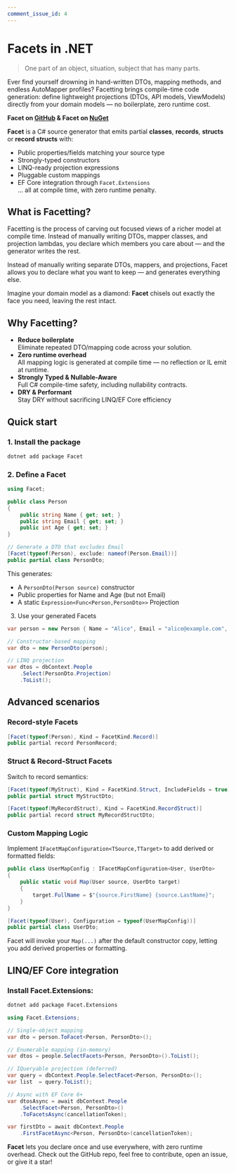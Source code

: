 ```yaml
---
comment_issue_id: 4
---
```


# Facets in .NET

> One part of an object, situation, subject that has many parts.

Ever find yourself drowning in hand-written DTOs, mapping methods, and endless AutoMapper profiles? Facetting brings compile-time code generation: define lightweight projections (DTOs, API models, ViewModels) directly from your domain models — no boilerplate, zero runtime cost.

**Facet on [GitHub](https://github.com/Tim-Maes/Facet) & Facet on [NuGet](https://www.nuget.org/packages/Facet)**

**Facet** is a C# source generator that emits partial **classes**, **records**, **structs** or **record structs** with:

- Public properties/fields matching your source type  
- Strongly-typed constructors  
- LINQ-ready projection expressions  
- Pluggable custom mappings  
- EF Core integration through `Facet.Extensions`  
… all at compile time, with zero runtime penalty.

## What is Facetting?

Facetting is the process of carving out focused views of a richer model at compile time. Instead of manually writing DTOs, mapper classes, and projection lambdas, you declare which members you care about — and the generator writes the rest.

Instead of manually writing separate DTOs, mappers, and projections, Facet allows you to declare what you want to keep — and generates everything else.

Imagine your domain model as a diamond: **Facet** chisels out exactly the face you need, leaving the rest intact.

## Why Facetting?

- **Reduce boilerplate**  
  Eliminate repeated DTO/mapping code across your solution.  
- **Zero runtime overhead**  
  All mapping logic is generated at compile time — no reflection or IL emit at runtime.  
- **Strongly Typed & Nullable-Aware**  
  Full C# compile-time safety, including nullability contracts.  
- **DRY & Performant**  
  Stay DRY without sacrificing LINQ/EF Core efficiency  

## Quick start

### 1. Install the package

```bash
dotnet add package Facet
```

### 2. Define a Facet

```csharp
using Facet;

public class Person
{
    public string Name { get; set; }
    public string Email { get; set; }
    public int Age { get; set; }
}

// Generate a DTO that excludes Email
[Facet(typeof(Person), exclude: nameof(Person.Email))]
public partial class PersonDto;
```

This generates:

- A `PersonDto(Person source)` constructor
- Public properties for Name and Age (but not Email)
- A static `Expression<Func<Person,PersonDto>>` Projection

3. Use your generated Facets

```csharp
var person = new Person { Name = "Alice", Email = "alice@example.com", Age = 30 };

// Constructor-based mapping
var dto = new PersonDto(person);

// LINQ projection
var dtos = dbContext.People
    .Select(PersonDto.Projection)
    .ToList();
```

## Advanced scenarios

### Record-style Facets

```csharp
[Facet(typeof(Person), Kind = FacetKind.Record)]
public partial record PersonRecord;
```

### Struct & Record-Struct Facets

Switch to record semantics:

```csharp
[Facet(typeof(MyStruct), Kind = FacetKind.Struct, IncludeFields = true)]
public partial struct MyStructDto;

[Facet(typeof(MyRecordStruct), Kind = FacetKind.RecordStruct)]
public partial record struct MyRecordStructDto;
```

### Custom Mapping Logic

Implement `IFacetMapConfiguration<TSource,TTarget>` to add derived or formatted fields:

```csharp
public class UserMapConfig : IFacetMapConfiguration<User, UserDto>
{
    public static void Map(User source, UserDto target)
    {
        target.FullName = $"{source.FirstName} {source.LastName}";
    }
}

[Facet(typeof(User), Configuration = typeof(UserMapConfig))]
public partial class UserDto;
```

Facet will invoke your `Map(...)` after the default constructor copy, letting you add derived properties or formatting.

## LINQ/EF Core integration

### Install Facet.Extensions:

```bash
dotnet add package Facet.Extensions
```

```csharp
using Facet.Extensions;

// Single-object mapping
var dto = person.ToFacet<Person, PersonDto>();

// Enumerable mapping (in-memory)
var dtos = people.SelectFacets<Person, PersonDto>().ToList();

// IQueryable projection (deferred)
var query = dbContext.People.SelectFacet<Person, PersonDto>();
var list  = query.ToList();

// Async with EF Core 6+
var dtosAsync = await dbContext.People
    .SelectFacet<Person, PersonDto>()
    .ToFacetsAsync(cancellationToken);

var firstDto = await dbContext.People
    .FirstFacetAsync<Person, PersonDto>(cancellationToken);
```

**Facet** lets you declare once and use everywhere, with zero runtime overhead. Check out the GitHub repo, feel free to contribute, open an issue, or give it a star!
